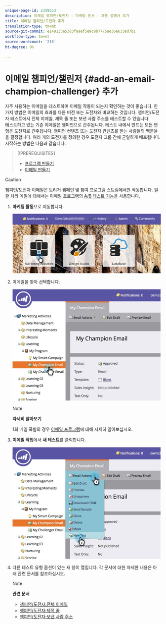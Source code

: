 ```yaml
---
unique-page-id: 2359553
description: 이메일 챔피언/도전자 - 마케팅 문서 - 제품 설명서 추가
title: 이메일 챔피언/도전자 추가
translation-type: tm+mt
source-git-commit: e149133a5383faaef5e9c9b7775ae36e633ed7b1
workflow-type: tm+mt
source-wordcount: '216'
ht-degree: 0%

---
```



# 이메일 챔피언/챌린저 {#add-an-email-champion-challenger} 추가

자주 사용하는 이메일을 테스트하여 이메일 작동이 되는지 확인하는 것이 좋습니다. 한 가지 방법은 이메일의 효과를 다른 버전 또는 도전자와 비교하는 것입니다. 챔피언/도전자 테스트에서 전체 이메일, 제목 줄 또는 보낸 사람 주소를 테스트할 수 있습니다.\
테스트하고 있는 기존 이메일은 챔피언으로 간주됩니다. 테스트 내에서 만드는 모든 변형은 도전자로 간주됩니다. 챔피언 컨텐츠 또는 도전자 컨텐츠를 받는 사람들의 백분율을 결정합니다. 여러 개의 도전자를 정의한 경우 도전자 그룹 간에 균일하게 배포됩니다.\
시작하는 방법은 다음과 같습니다.

>[!PREREQUISITES]
>
>* [프로그램 만들기](../../../../../product-docs/core-marketo-concepts/programs/creating-programs/create-a-program.md)
>* [이메일 만들기](../../../../../product-docs/email-marketing/general/creating-an-email/create-an-email.md)

>



>[!CAUTION]
>
>챔피언/도전자 이메일은 트리거 캠페인 및 참여 프로그램 스트림에서만 작동합니다. 일괄 처리 메일에 대해서는 이메일 프로그램의 [A/B 테스트 기능](../../../../../product-docs/email-marketing/email-programs/email-program-actions/email-test-a-b-test/add-an-a-b-test.md)을 사용합니다.

1. **마케팅 활동**&#x200B;으로 이동합니다.

   ![](assets/login-marketing-activities.png)

1. 이메일을 찾아 선택합니다.

   ![](assets/champion1.jpg)

   >[!NOTE]
   >
   >**자세히 알아보기**
   >
   >
   >1회 메일 폭발의 경우 [이메일 프로그램](http://docs.marketo.com/display/docs/email+programs)에 대해 자세히 알아보십시오.

1. **이메일 작업**&#x200B;에서 **새 테스트**&#x200B;를 클릭합니다.

   ![](assets/chmapion2.jpg)

1. 다른 테스트 유형 옵션이 있는 새 창이 열립니다. 각 문서에 대한 자세한 내용은 아래 관련 문서를 참조하십시오.

   >[!NOTE]
   >
   >**관련 문서**
   >
   >    
   >    
   >    * [챔피언/도전자:전체 이메일](champion-challenger-whole-emails.md)
   >    * [챔피언/도전자:제목 줄](champion-challenger-subject-line.md)
   >    * [챔피언/도전자:보낸 사람 주소](champion-challenger-from-address.md)


